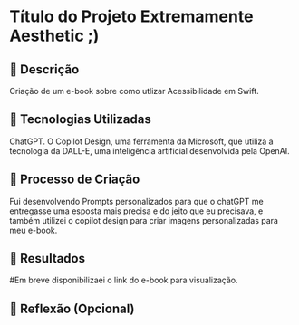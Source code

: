 # Título do Projeto Extremamente Aesthetic ;)

## 📒 Descrição
Criação de um e-book sobre como utlizar Acessibilidade em Swift.

## 🤖 Tecnologias Utilizadas
ChatGPT.
O Copilot Design, uma ferramenta da Microsoft, que utiliza a tecnologia da DALL-E, uma inteligência artificial desenvolvida pela OpenAI.

## 🧐 Processo de Criação
Fui desenvolvendo Prompts personalizados para que o chatGPT me entregasse uma esposta mais precisa e do jeito que eu precisava, e também utilizei o copilot design para criar imagens personalizadas para meu e-book.

## 🚀 Resultados
#Em breve disponibilizaei o link do e-book para visualização.

## 💭 Reflexão (Opcional)
